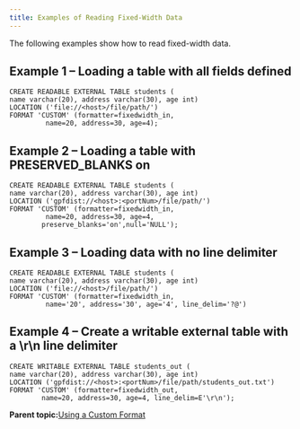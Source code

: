 ```yaml
---
title: Examples of Reading Fixed-Width Data 
---
```


The following examples show how to read fixed-width data.

## <a id="ex1"></a>Example 1 – Loading a table with all fields defined 

```
CREATE READABLE EXTERNAL TABLE students (
name varchar(20), address varchar(30), age int)
LOCATION ('file://<host>/file/path/')
FORMAT 'CUSTOM' (formatter=fixedwidth_in, 
         name=20, address=30, age=4);

```

## <a id="ex2"></a>Example 2 – Loading a table with PRESERVED\_BLANKS on 

```
CREATE READABLE EXTERNAL TABLE students (
name varchar(20), address varchar(30), age int)
LOCATION ('gpfdist://<host>:<portNum>/file/path/')
FORMAT 'CUSTOM' (formatter=fixedwidth_in, 
         name=20, address=30, age=4,
        preserve_blanks='on',null='NULL');

```

## <a id="ex3"></a>Example 3 – Loading data with no line delimiter 

```
CREATE READABLE EXTERNAL TABLE students (
name varchar(20), address varchar(30), age int)
LOCATION ('file://<host>/file/path/')
FORMAT 'CUSTOM' (formatter=fixedwidth_in, 
         name='20', address='30', age='4', line_delim='?@')

```

## <a id="ex4"></a>Example 4 – Create a writable external table with a \\r\\n line delimiter 

```
CREATE WRITABLE EXTERNAL TABLE students_out (
name varchar(20), address varchar(30), age int)
LOCATION ('gpfdist://<host>:<portNum>/file/path/students_out.txt')     
FORMAT 'CUSTOM' (formatter=fixedwidth_out, 
        name=20, address=30, age=4, line_delim=E'\r\n');

```

**Parent topic:**[Using a Custom Format](../../load/topics/g-using-a-custom-format.html)


